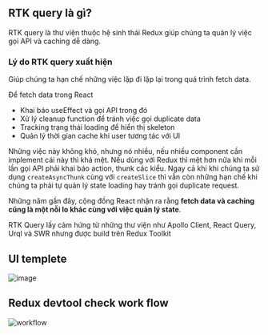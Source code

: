 ## RTK query là gì?

RTK query là thư viện thuộc hệ sinh thái Redux giúp chúng ta quản lý việc gọi API và caching dễ dàng.

### Lý do RTK query xuất hiện

Giúp chúng ta hạn chế những việc lặp đi lặp lại trong quá trình fetch data.

Để fetch data trong React

- Khai báo useEffect và gọi API trong đó
- Xử lý cleanup function để tránh việc gọi duplicate data
- Tracking trạng thái loading để hiển thị skeleton
- Quản lý thời gian cache khi user tương tác với UI

Những việc này không khó, nhưng nó nhiều, nếu nhiều component cần implement cái này thì khá mệt. Nếu dùng với Redux thì mệt hơn nữa khi mỗi lần gọi API phải khai báo action, thunk các kiểu. Ngay cả khi khi chúng ta sử dụng `createAsyncThunk` cùng với `createSlice` thì vẫn còn những hạn chế khi chúng ta phải tự quản lý state loading hay tránh gọi duplicate request.

Những năm gần đây, cộng đồng React nhận ra rằng **fetch data và caching cũng là một nỗi lo khác cùng với việc quản lý state**.

RTK Query lấy cảm hứng từ những thư viện như Apollo Client, React Query, Urql và SWR nhưng được build trên Redux Toolkit

## UI templete

![image](https://github.com/quocbinh-npm9081/Destroy-RTKQuery/assets/68917523/26df1a9a-80d2-468c-bd0e-70a038292e39)

## Redux devtool check work flow

![workflow](https://github.com/quocbinh-npm9081/Destroy-RTKQuery/assets/68917523/c0ebae72-b1bc-4d97-85bf-b2e4b1d6d779)



